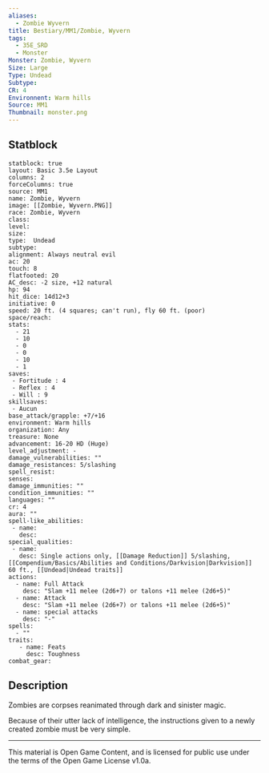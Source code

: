 ```yaml
---
aliases:
  - Zombie Wyvern
title: Bestiary/MM1/Zombie, Wyvern
tags:
  - 35E_SRD
  - Monster
Monster: Zombie, Wyvern
Size: Large
Type: Undead
Subtype:
CR: 4
Environnent: Warm hills
Source: MM1
Thumbnail: monster.png
---
```


## Statblock

```statblock
statblock: true
layout: Basic 3.5e Layout
columns: 2
forceColumns: true
source: MM1 
name: Zombie, Wyvern
image: [[Zombie, Wyvern.PNG]]
race: Zombie, Wyvern
class: 
level: 
size: 
type:  Undead
subtype: 
alignment: Always neutral evil
ac: 20
touch: 8
flatfooted: 20
AC_desc: -2 size, +12 natural
hp: 94
hit_dice: 14d12+3
initiative: 0
speed: 20 ft. (4 squares; can't run), fly 60 ft. (poor)
space/reach: 
stats:
  - 21
  - 10
  - 0
  - 0
  - 10
  - 1
saves:
 - Fortitude : 4
 - Reflex : 4
 - Will : 9
skillsaves:
 - Aucun
base_attack/grapple: +7/+16
environment: Warm hills
organization: Any
treasure: None
advancement: 16-20 HD (Huge)
level_adjustment: -
damage_vulnerabilities: ""
damage_resistances: 5/slashing
spell_resist: 
senses: 
damage_immunities: ""
condition_immunities: ""
languages: ""
cr: 4
aura: ""
spell-like_abilities:
 - name: 
   desc: 
special_qualities:
 - name:
   desc: Single actions only, [[Damage Reduction]] 5/slashing, [[Compendium/Basics/Abilities and Conditions/Darkvision|Darkvision]] 60 ft., [[Undead|Undead traits]]
actions:
  - name: Full Attack
    desc: "Slam +11 melee (2d6+7) or talons +11 melee (2d6+5)"
  - name: Attack
    desc: "Slam +11 melee (2d6+7) or talons +11 melee (2d6+5)"
  - name: special attacks
    desc: "-"
spells:
  - ""
traits:
   - name: Feats
     desc: Toughness
combat_gear:  
```

## Description



Zombies are corpses reanimated through dark and sinister magic.

Because of their utter lack of intelligence, the instructions given to a newly created zombie must be very simple.

---

This material is Open Game Content, and is licensed for public use under the terms of the Open Game License v1.0a.
